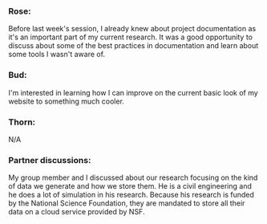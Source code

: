 ### Rose:
Before last week's session, I already knew about project documentation as it's an important part of my current research. It was a good opportunity to discuss about some of the best practices in documentation and learn about some tools I wasn't aware of.


### Bud:
I'm interested in learning how I can improve on the current basic look of my website to something much cooler.



### Thorn:
N/A


### Partner discussions:
My group member and I discussed about our research focusing on the kind of data we generate and how we store them. He is a civil engineering and he does a lot of simulation in his research. Because his research is funded by the National Science Foundation, they are mandated to store all their data on a cloud service provided by NSF.
